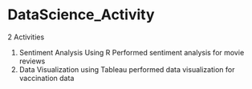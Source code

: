 # DataScience_Activity

2 Activities 

1) Sentiment Analysis Using R
   Performed sentiment analysis for movie reviews 
2) Data Visualization using Tableau
   performed data visualization for vaccination data
